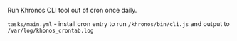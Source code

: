 Run Khronos CLI tool out of cron once daily.

`tasks/main.yml` - install cron entry to run `/khronos/bin/cli.js` and output to `/var/log/khonos_crontab.log`
